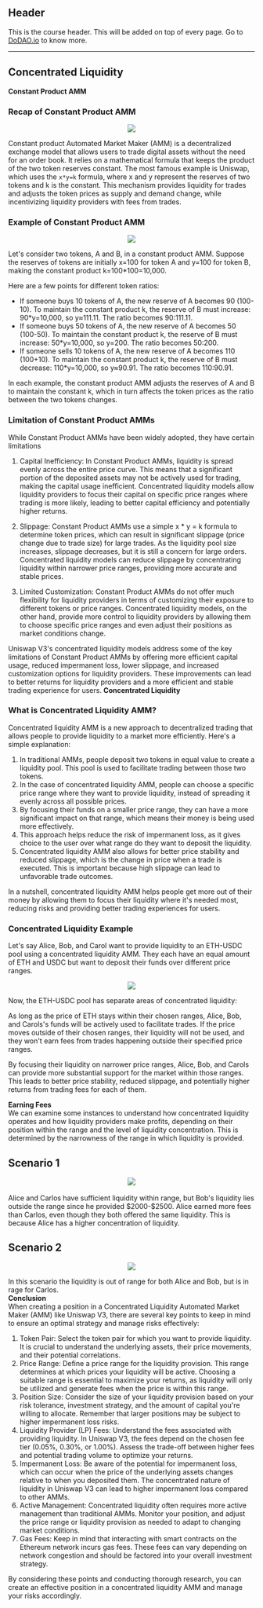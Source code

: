 ## Header
This is the course header. This will be added on top of every page. Go to [DoDAO.io](https://www.dodao.io) to know more.

 ---
 
 ## Concentrated Liquidity
 
 **Constant Product AMM**        

### Recap of Constant Product AMM
<div align="center">
<img style="max-height:400px" src="https://d31h13bdjwgzxs.cloudfront.net/academy/uniswap-eth-1/Guide/concentrated-liquidity-uniswap/1681500734628_constant_product_amm.png"/>
</div>

Constant product Automated Market Maker (AMM) is a decentralized exchange model that allows users to trade digital assets without the need for an order book. It relies on a mathematical formula that keeps the product of the two token reserves constant. The most famous example is Uniswap, which uses the `x*y=k` formula, where x and y represent the reserves of two tokens and k is the constant. This mechanism provides liquidity for trades and adjusts the token prices as supply and demand change, while incentivizing liquidity providers with fees from trades.

### Example of Constant Product AMM

<div align="center">
<img style="max-height:400px" src="https://d31h13bdjwgzxs.cloudfront.net/academy/uniswap-eth-1/Guide/concentrated-liquidity-uniswap/1681500759976_constant_product_amm_example.png"/>
</div>

Let's consider two tokens, A and B, in a constant product AMM. Suppose the reserves of tokens are initially x=100 for token A and y=100 for token B, making the constant product k=100*100=10,000.

Here are a few points for different token ratios:
- If someone buys 10 tokens of A, the new reserve of A becomes 90 (100-10). To maintain the constant product k, the reserve of B must increase: 90*y=10,000, so y≈111.11. The ratio becomes 90:111.11.
- If someone buys 50 tokens of A, the new reserve of A becomes 50 (100-50). To maintain the constant product k, the reserve of B must increase: 50*y=10,000, so y=200. The ratio becomes 50:200.
- If someone sells 10 tokens of A, the new reserve of A becomes 110 (100+10). To maintain the constant product k, the reserve of B must decrease: 110*y=10,000, so y≈90.91. The ratio becomes 110:90.91.

In each example, the constant product AMM adjusts the reserves of A and B to maintain the constant k, which in turn affects the token prices as the ratio between the two tokens changes.

### Limitation of Constant Product AMMs
While Constant Product AMMs have been widely adopted, they have certain limitations

1. Capital Inefficiency: In Constant Product AMMs, liquidity is spread evenly across the entire price curve. This means that a significant portion of the deposited assets may not be actively used for trading, making the capital usage inefficient. Concentrated liquidity models allow liquidity providers to focus their capital on specific price ranges where trading is more likely, leading to better capital efficiency and potentially higher returns.

2. Slippage: Constant Product AMMs use a simple x * y = k formula to determine token prices, which can result in significant slippage (price change due to trade size) for large trades. As the liquidity pool size increases, slippage decreases, but it is still a concern for large orders. Concentrated liquidity models can reduce slippage by concentrating liquidity within narrower price ranges, providing more accurate and stable prices.

3. Limited Customization: Constant Product AMMs do not offer much flexibility for liquidity providers in terms of customizing their exposure to different tokens or price ranges. Concentrated liquidity models, on the other hand, provide more control to liquidity providers by allowing them to choose specific price ranges and even adjust their positions as market conditions change.

Uniswap V3's concentrated liquidity models address some of the key limitations of Constant Product AMMs by offering more efficient capital usage, reduced impermanent loss, lower slippage, and increased customization options for liquidity providers. These improvements can lead to better returns for liquidity providers and a more efficient and stable trading experience for users. 
 **Concentrated Liquidity**        
### What is Concentrated Liquidity AMM?
Concentrated liquidity AMM is a new approach to decentralized trading that allows people to provide liquidity to a market more efficiently. Here's a simple explanation:

1. In traditional AMMs, people deposit two tokens in equal value to create a liquidity pool. This pool is used to facilitate trading between those two tokens.
2. In the case of concentrated liquidity AMM, people can choose a specific price range where they want to provide liquidity, instead of spreading it evenly across all possible prices.
3. By focusing their funds on a smaller price range, they can have a more significant impact on that range, which means their money is being used more effectively.
4. This approach helps reduce the risk of impermanent loss, as it gives choice to the user over what range do they want to deposit the liquidity.
5. Concentrated liquidity AMM also allows for better price stability and reduced slippage, which is the change in price when a trade is executed. This is important because high slippage can lead to unfavorable trade outcomes.

In a nutshell, concentrated liquidity AMM helps people get more out of their money by allowing them to focus their liquidity where it's needed most, reducing risks and providing better trading experiences for users.

<div class="play-js-player py-6" data-plyr-provider="youtube" data-plyr-embed-id="ClWR1570UQw"></div>


### Concentrated Liquidity Example
Let's say Alice, Bob, and Carol want to provide liquidity to an ETH-USDC pool using a concentrated liquidity AMM. They each have an equal amount of ETH and USDC but want to deposit their funds over different price ranges.

<div align="center">
<img style="max-height:400px" src="https://d31h13bdjwgzxs.cloudfront.net/academy/uniswap-eth-1/Guide/concentrated-liquidity-uniswap/1681575680046_concentrated_liquidity%20example.png"/>
</div>

Now, the ETH-USDC pool has separate areas of concentrated liquidity:

As long as the price of ETH stays within their chosen ranges, Alice, Bob, and Carols's funds will be actively used to facilitate trades. If the price moves outside of their chosen ranges, their liquidity will not be used, and they won't earn fees from trades happening outside their specified price ranges.

By focusing their liquidity on narrower price ranges, Alice, Bob, and Carols can provide more substantial support for the market within those ranges. This leads to better price stability, reduced slippage, and potentially higher returns from trading fees for each of them.



 
 **Earning Fees**        
We can examine some instances to understand how concentrated liquidity operates and how liquidity providers make profits, depending on their position within the range and the level of liquidity concentration. This is determined by the narrowness of the range in which liquidity is provided.

## Scenario 1 
<div align="center">
<img style="max-height:400px" src="https://d31h13bdjwgzxs.cloudfront.net/academy/uniswap-eth-1/Guide/concentrated-liquidity-uniswap/1681588401410_example_scenario_1.png"/>
</div>
<br/>
Alice and Carlos have sufficient liquidity within range, but Bob's liquidity lies outside the range since he provided $2000-$2500. Alice earned more fees than Carlos, even though they both offered the same liquidity. This is because Alice has a higher concentration of liquidity.

## Scenario 2

<div align="center">
<img style="max-height:400px" src="https://d31h13bdjwgzxs.cloudfront.net/academy/uniswap-eth-1/Guide/concentrated-liquidity-uniswap/1681920255744_05_concentrated_example_scenario_2.png"/>
</div>

In this scenario the liquidity is out of range for both Alice and Bob, but is in rage for Carlos.  
 **Conclusion**        
When creating a position in a Concentrated Liquidity Automated Market Maker (AMM) like Uniswap V3, there are several key points to keep in mind to ensure an optimal strategy and manage risks effectively:

1. Token Pair: Select the token pair for which you want to provide liquidity. It is crucial to understand the underlying assets, their price movements, and their potential correlations.
2. Price Range: Define a price range for the liquidity provision. This range determines at which prices your liquidity will be active. Choosing a suitable range is essential to maximize your returns, as liquidity will only be utilized and generate fees when the price is within this range.
3. Position Size: Consider the size of your liquidity provision based on your risk tolerance, investment strategy, and the amount of capital you're willing to allocate. Remember that larger positions may be subject to higher impermanent loss risks.
4. Liquidity Provider (LP) Fees: Understand the fees associated with providing liquidity. In Uniswap V3, the fees depend on the chosen fee tier (0.05%, 0.30%, or 1.00%). Assess the trade-off between higher fees and potential trading volume to optimize your returns.
5. Impermanent Loss: Be aware of the potential for impermanent loss, which can occur when the price of the underlying assets changes relative to when you deposited them. The concentrated nature of liquidity in Uniswap V3 can lead to higher impermanent loss compared to other AMMs.
6. Active Management: Concentrated liquidity often requires more active management than traditional AMMs. Monitor your position, and adjust the price range or liquidity provision as needed to adapt to changing market conditions.
7. Gas Fees: Keep in mind that interacting with smart contracts on the Ethereum network incurs gas fees. These fees can vary depending on network congestion and should be factored into your overall investment strategy.

By considering these points and conducting thorough research, you can create an effective position in a concentrated liquidity AMM and manage your risks accordingly. 
 
